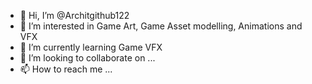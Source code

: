 - 👋 Hi, I’m @Architgithub122
- 👀 I’m interested in Game Art, Game Asset modelling, Animations and VFX
- 🌱 I’m currently learning Game VFX
- 💞️ I’m looking to collaborate on ...
- 📫 How to reach me ...

<!---
Architgithub122/Architgithub122 is a ✨ special ✨ repository because its `README.md` (this file) appears on your GitHub profile.
You can click the Preview link to take a look at your changes.
--->
